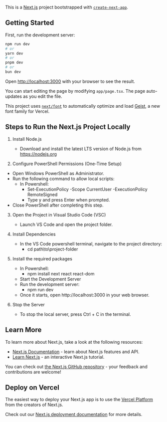 This is a [Next.js](https://nextjs.org) project bootstrapped with [`create-next-app`](https://nextjs.org/docs/app/api-reference/cli/create-next-app).

## Getting Started

First, run the development server:

```bash
npm run dev
# or
yarn dev
# or
pnpm dev
# or
bun dev
```

Open [http://localhost:3000](http://localhost:3000) with your browser to see the result.

You can start editing the page by modifying `app/page.tsx`. The page auto-updates as you edit the file.

This project uses [`next/font`](https://nextjs.org/docs/app/building-your-application/optimizing/fonts) to automatically optimize and load [Geist](https://vercel.com/font), a new font family for Vercel.

## Steps to Run the Next.js Project Locally
1. Install Node.js
    - Download and install the latest LTS version of Node.js from https://nodejs.org

2. Configure PowerShell Permissions (One-Time Setup)
- Open Windows PowerShell as Administrator.
- Run the following command to allow local scripts:
    - In Powershell:
        - Set-ExecutionPolicy -Scope CurrentUser -ExecutionPolicy RemoteSigned
        - Type y and press Enter when prompted.
- Close PowerShell after completing this step.

3. Open the Project in Visual Studio Code (VSC)
    - Launch VS Code and open the project folder.

4. Install Dependencies
    - In the VS Code powershell terminal, navigate to the project directory:
        - cd path\to\project-folder

5. Install the required packages
    - In Powershell: 
        - npm install next react react-dom
    - Start the Development Server
    - Run the development server:
        - npm run dev
    - Once it starts, open http://localhost:3000 in your web browser.

6. Stop the Server
    - To stop the local server, press Ctrl + C in the terminal.

## Learn More

To learn more about Next.js, take a look at the following resources:

- [Next.js Documentation](https://nextjs.org/docs) - learn about Next.js features and API.
- [Learn Next.js](https://nextjs.org/learn) - an interactive Next.js tutorial.

You can check out [the Next.js GitHub repository](https://github.com/vercel/next.js) - your feedback and contributions are welcome!

## Deploy on Vercel

The easiest way to deploy your Next.js app is to use the [Vercel Platform](https://vercel.com/new?utm_medium=default-template&filter=next.js&utm_source=create-next-app&utm_campaign=create-next-app-readme) from the creators of Next.js.

Check out our [Next.js deployment documentation](https://nextjs.org/docs/app/building-your-application/deploying) for more details.
